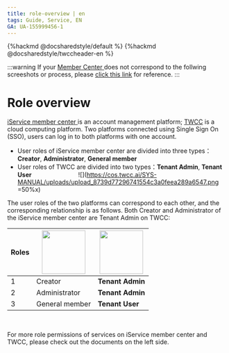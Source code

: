 ```yaml
---
title: role-overview | en
tags: Guide, Service, EN
GA: UA-155999456-1
---
```


{%hackmd @docsharedstyle/default %}
{%hackmd @docsharedstyle/twccheader-en %}


:::warning
<i class="fa fa-bullhorn" aria-hidden="true"></i> If your [<ins>Member Center <i class="fa fa-question-circle fa-question-circle-for-service" aria-hidden="true"></i></ins>](https://man.twcc.ai/@TWSC/doc-mber-pjct-blng-main-en/https%3A%2F%2Fman.twcc.ai%2F%40twsdocs%2Fhowto-service-access-service-en) does not correspond to the follwing screeshots or process, please <i class="fa fa-sign-out" aria-hidden="true"></i> [<ins>click this link</ins>](https://man.twcc.ai/@twsdocs/role-main-en) for reference.
:::

# Role overview

<style>
.TwccLogo{
width: 100px;
}
.IserviceLogo{
width: 100px;
}
.fa-arrow-circle-left{font-size:22px}
</style>

[iService member center <i class="fa fa-question-circle fa-question-circle-for-service" aria-hidden="true"></i>](https://man.twcc.ai/@twsdocs/howto-service-access-service-en) is an account management platform; [<ins>TWCC</ins>](https://www.twcc.ai/) is a cloud computing platform. Two platforms connected using Single Sign On (SSO), users can log in to both platforms with one account.

- User roles of iService member center are divided into three types：**Creator**, **Administrator**, **General member** 
- User roles of TWCC are divided into two types：**Tenant Admin**, **Tenant User**
  &emsp; &emsp; &emsp;&emsp; &emsp; &emsp; ![](https://cos.twcc.ai/SYS-MANUAL/uploads/upload_8739d77296741554c3a0feea289a6547.png =50%x)



The user roles of the two platforms can correspond to each other, and the corresponding relationship is as follows. Both Creator and Administrator of the iService member center are Tenant Admin on TWCC:

|Roles|  [<img class = "IserviceLogo" src="https://cos.twcc.ai/SYS-MANUAL/uploads/upload_34539fbb32a6492f8fb9acfd3a1fd4cf.png" alt="">](https://iservice.nchc.org.tw/nchc_service/index.php) | [<img class = "TwccLogo" src="https://cos.twcc.ai/SYS-MANUAL/uploads/upload_37a176a14aad4b6919b50a13c355774d.jpg" alt="">](https://www.twcc.ai/)|
| -------- | -------- |-------- |
|  1  | Creator    |**Tenant Admin**|
|  2  |  Administrator   |**Tenant Admin**|
|  3  |   General member   |**Tenant User** |

<br>

<i class="fa fa-arrow-circle-left" aria-hidden="true"></i> For more role permissions of services on iService member center and TWCC, please check out the documents on the left side.
